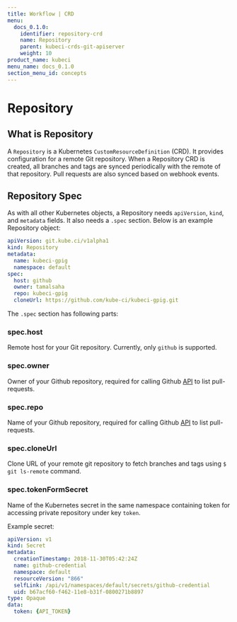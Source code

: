 ```yaml
---
title: Workflow | CRD
menu:
  docs_0.1.0:
    identifier: repository-crd
    name: Repository
    parent: kubeci-crds-git-apiserver
    weight: 10
product_name: kubeci
menu_name: docs_0.1.0
section_menu_id: concepts
---
```


# Repository

## What is Repository

A `Repository` is a Kubernetes `CustomResourceDefinition` (CRD). It provides configuration for a remote Git repository. When a Repository CRD is created, all branches and tags are synced periodically with the remote of that repository. Pull requests are also synced based on webhook events.

## Repository Spec

As with all other Kubernetes objects, a Repository needs `apiVersion`, `kind`, and `metadata` fields. It also needs a `.spec` section. Below is an example Repository object:

```yaml
apiVersion: git.kube.ci/v1alpha1
kind: Repository
metadata:
  name: kubeci-gpig
  namespace: default
spec:
  host: github
  owner: tamalsaha
  repo: kubeci-gpig
  cloneUrl: https://github.com/kube-ci/kubeci-gpig.git
```

The `.spec` section has following parts:

### spec.host

Remote host for your Git repository. Currently, only `github` is supported.

### spec.owner

Owner of your Github repository, required for calling Github [API](https://developer.github.com/v3/pulls/#list-pull-requests) to list pull-requests.

### spec.repo

Name of your Github repository, required for calling Github [API](https://developer.github.com/v3/pulls/#list-pull-requests) to list pull-requests.

### spec.cloneUrl

Clone URL of your remote git repository to fetch branches and tags using `$ git ls-remote` command.

### spec.tokenFormSecret

Name of the Kubernetes secret in the same namespace containing token for accessing private repository under key `token`.

Example secret:

```yaml
apiVersion: v1
kind: Secret
metadata:
  creationTimestamp: 2018-11-30T05:42:24Z
  name: github-credential
  namespace: default
  resourceVersion: "866"
  selfLink: /api/v1/namespaces/default/secrets/github-credential
  uid: b67acf60-f462-11e8-b31f-0800271b8897
type: Opaque
data:
  token: {API_TOKEN}
```